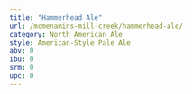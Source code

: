 ```yaml
---
title: "Hammerhead Ale"
url: /mcmenamins-mill-creek/hammerhead-ale/
category: North American Ale
style: American-Style Pale Ale
abv: 0
ibu: 0
srm: 0
upc: 0
---
```


